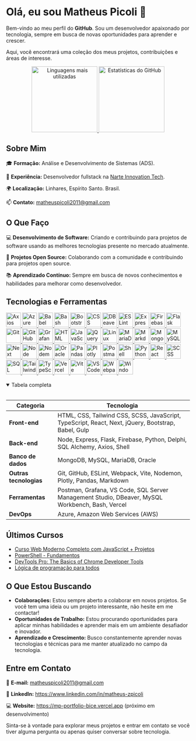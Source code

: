 # Olá, eu sou Matheus Picoli 👋

Bem-vindo ao meu perfil do **GitHub**. Sou um desenvolvedor apaixonado por tecnologia, sempre em busca de novas oportunidades para aprender e crescer.

Aqui, você encontrará uma coleção dos meus projetos, contribuições e áreas de interesse.

<div align="center">
  	<a href="https://github.com/matheuszpicoli">
		<img height="180em" src="https://github-readme-stats.vercel.app/api/top-langs/?username=matheuszpicoli&layout=compact&langs_count=7&theme=react&hide_border=true&include_all_commits=true" alt="Linguagens mais utilizadas" title="Linguagens mais utilizadas" />
		<img height="180em" src="https://github-readme-stats.vercel.app/api?username=matheuszpicoli&show_icons=true&theme=react&count_private=true&hide_border=true&include_all_commits=true" alt="Estatísticas do GitHub" title="Estatísticas do GitHub" />
 	 </a>
</div>


## Sobre Mim

🎓 **Formação:** Análise e Desenvolvimento de Sistemas (ADS).

💼 **Experiência:** Desenvolvedor fullstack na [Narte Innovation Tech](https://www.narte.com.br/).

🌍 **Localização:** Linhares, Espírito Santo. Brasil.

📫 **Contato:** matheuspicoli2011@gmail.com

## O Que Faço

💻 **Desenvolvimento de Software:** Criando e contribuindo para projetos de software usando as melhores tecnologias presente no mercado atualmente.

🚀 **Projetos Open Source:** Colaborando com a comunidade e contribuindo para projetos open source.

📚 **Aprendizado Contínuo:** Sempre em busca de novos conhecimentos e habilidades para melhorar como desenvolvedor.

## Tecnologias e Ferramentas

<a href="https://github.com/matheuszpicoli">
	<img src="https://cdn.jsdelivr.net/gh/devicons/devicon/icons/axios/axios-plain-wordmark.svg" width="40" alt="Axios" title="Axios" />
	<img src="https://cdn.jsdelivr.net/gh/devicons/devicon/icons/azure/azure-original.svg" width="40" alt="Azure" title="Azure" />
	<img src="https://cdn.jsdelivr.net/gh/devicons/devicon/icons/babel/babel-original.svg" width="40" alt="Babel" title="Babel" />
	<img src="https://cdn.jsdelivr.net/gh/devicons/devicon/icons/bash/bash-original.svg" width="40" alt="Bash" title="Bash" />
	<img src="https://cdn.jsdelivr.net/gh/devicons/devicon/icons/bootstrap/bootstrap-original.svg" width="40" alt="Bootstrap" title="Bootstrap" />
	<img src="https://cdn.jsdelivr.net/gh/devicons/devicon/icons/css3/css3-original.svg" width="40" alt="CSS" title="CSS" />
	<img src="https://cdn.jsdelivr.net/gh/devicons/devicon/icons/dbeaver/dbeaver-original.svg" width="40" alt="DBeaver" title="DBeaver" />
	<img src="https://cdn.jsdelivr.net/gh/devicons/devicon/icons/eslint/eslint-original.svg" width="40" alt="ESLint" title="ESLint" />
	<img src="https://cdn.jsdelivr.net/gh/devicons/devicon/icons/express/express-original.svg" width="40" alt="Express" title="Express" />
	<img src="https://cdn.jsdelivr.net/gh/devicons/devicon/icons/firebase/firebase-original.svg" width="40" alt="Firebase" title="Firebase" />
	<img src="https://cdn.jsdelivr.net/gh/devicons/devicon/icons/flask/flask-original.svg" width="40" alt="Flask" title="Flask" />
	<img src="https://cdn.jsdelivr.net/gh/devicons/devicon/icons/git/git-original.svg" width="40" alt="Git" title="Git" />
	<img src="https://cdn.jsdelivr.net/gh/devicons/devicon/icons/github/github-original.svg" width="40" alt="GitHub" title="GitHub" />
	<img src="https://cdn.jsdelivr.net/gh/devicons/devicon/icons/grafana/grafana-original.svg" width="40" alt="Grafana" title="Grafana" />
	<img src="https://cdn.jsdelivr.net/gh/devicons/devicon/icons/html5/html5-original.svg" width="40" alt="HTML" title="HTML" />
	<img src="https://cdn.jsdelivr.net/gh/devicons/devicon/icons/javascript/javascript-original.svg" width="40" alt="JavaScript" title="JavaScript" />
	<img src="https://cdn.jsdelivr.net/gh/devicons/devicon/icons/jquery/jquery-original.svg" width="40" alt="jQuery" title="jQuery" />
	<img src="https://cdn.jsdelivr.net/gh/devicons/devicon/icons/linux/linux-original.svg" width="40" alt="Linux" title="Linux" />
	<img src="https://cdn.jsdelivr.net/gh/devicons/devicon/icons/mariadb/mariadb-original.svg" width="40" alt="MariaDB" title="MariaDB" />
	<img src="https://cdn.jsdelivr.net/gh/devicons/devicon/icons/markdown/markdown-original.svg" width="40" alt="Markdown" title="Markdown" />
	<img src="https://cdn.jsdelivr.net/gh/devicons/devicon/icons/mongodb/mongodb-original.svg" width="40" alt="MongoDB" title="MongoDB" />
	<img src="https://cdn.jsdelivr.net/gh/devicons/devicon/icons/mysql/mysql-original.svg" width="40" alt="MySQL" title="MySQL" />
	<img src="https://cdn.jsdelivr.net/gh/devicons/devicon/icons/nextjs/nextjs-original.svg" width="40" alt="Next" title="Next" />
	<img src="https://cdn.jsdelivr.net/gh/devicons/devicon/icons/nodejs/nodejs-original.svg" width="40" alt="Node" title="Node" />
	<img src="https://cdn.jsdelivr.net/gh/devicons/devicon/icons/nodemon/nodemon-original.svg" width="40" alt="Nodemon" title="Nodemon" />
	<img src="https://cdn.jsdelivr.net/gh/devicons/devicon/icons/oracle/oracle-original.svg" width="40" alt="Oracle" title="Oracle" />
	<img src="https://cdn.jsdelivr.net/gh/devicons/devicon/icons/pandas/pandas-original.svg" width="40" alt="Pandas" title="Pandas" />
	<img src="https://cdn.jsdelivr.net/gh/devicons/devicon/icons/plotly/plotly-original.svg" width="40" alt="Plotly" title="Plotly" />
	<img src="https://cdn.jsdelivr.net/gh/devicons/devicon/icons/postman/postman-original.svg" width="40" alt="Postman" title="Postman" />
	<img src="https://cdn.jsdelivr.net/gh/devicons/devicon/icons/powershell/powershell-original.svg" width="40" alt="Shell" title="Shell" />
	<img src="https://cdn.jsdelivr.net/gh/devicons/devicon/icons/python/python-original.svg" width="40" alt="Python" title="Python" />
	<img src="https://cdn.jsdelivr.net/gh/devicons/devicon/icons/react/react-original.svg" width="40" alt="React" title="React" />
	<img src="https://cdn.jsdelivr.net/gh/devicons/devicon/icons/sass/sass-original.svg" width="40" alt="SCSS" title="SCSS" />
	<img src="https://cdn.jsdelivr.net/gh/devicons/devicon/icons/sqlalchemy/sqlalchemy-original.svg" width="40" alt="SQL Alchemy" title="SQL Alchemy" />
	<img src="https://cdn.jsdelivr.net/gh/devicons/devicon/icons/tailwindcss/tailwindcss-original.svg" width="40" alt="Tailwind CSS" title="Tailwind CSS" />
	<img src="https://cdn.jsdelivr.net/gh/devicons/devicon/icons/typescript/typescript-original.svg" width="40" alt="TypeScript" title="TypeScript" />
	<img src="https://cdn.jsdelivr.net/gh/devicons/devicon/icons/vercel/vercel-original.svg" width="40" alt="Vercel" title="Vercel" />
	<img src="https://cdn.jsdelivr.net/gh/devicons/devicon/icons/vite/vite-original.svg" width="40" alt="Vite" title="Vite" />
	<img src="https://cdn.jsdelivr.net/gh/devicons/devicon/icons/vscode/vscode-original.svg" width="40" alt="VS Code" title="VS Code" />
	<img src="https://cdn.jsdelivr.net/gh/devicons/devicon/icons/webpack/webpack-original.svg" width="40" alt="Webpack" title="Webpack" />
	<img src="https://cdn.jsdelivr.net/gh/devicons/devicon/icons/windows8/windows8-original.svg" width="40" alt="Windows" title="Windows" />
</a>
<div>‎ </div>
<details open>
<summary>Tabela completa</summary>
<div>‎ </div>
	
| Categoria              | Tecnologia                                                                                         |
| ---------------------- | -------------------------------------------------------------------------------------------------- |
| **Front-end**          | HTML, CSS, Tailwind CSS, SCSS, JavaScript, TypeScript, React, Next, jQuery, Bootstrap, Babel, Gulp |
| **Back-end**           | Node, Express, Flask, Firebase, Python, Delphi, SQL Alchemy, Axios, Shell                          |
| **Banco de dados**     | MongoDB, MySQL, MariaDB, Oracle                                                                    |
| **Outras tecnologias** | Git, GitHub, ESLint, Webpack, Vite, Nodemon, Plotly, Pandas, Markdown                              |
| **Ferramentas**        | Postman, Grafana, VS Code, SQL Server Management Studio, DBeaver, MySQL Workbench, Bash, Vercel    |
| **DevOps**             | Azure, Amazon Web Services (AWS)                                                                   |

</details>

## Últimos Cursos
- [Curso Web Moderno Completo com JavaScript + Projetos](https://www.udemy.com/course/curso-web/?couponCode=ST11MT91624B)
- [PowerShell - Fundamentos](https://www.youtube.com/playlist?list=PLO_mlVzHgDw3EIKrT5rma_rmC4Lcc7ihT)
- [DevTools Pro: The Basics of Chrome Developer Tools](https://www.udemy.com/course/devtools-2017-the-basics-of-chrome-developer-tools/)
- [Lógica de programação para todos](https://www.udemy.com/course/logica-de-programacao-para-todos/)

## O Que Estou Buscando

- **Colaborações:** Estou sempre aberto a colaborar em novos projetos. Se você tem uma ideia ou um projeto interessante, não hesite em me contactar!
- **Oportunidades de Trabalho:** Estou procurando oportunidades para aplicar minhas habilidades e aprender mais em um ambiente desafiador e inovador.
- **Aprendizado e Crescimento:** Busco constantemente aprender novas tecnologias e técnicas para me manter atualizado no campo da tecnologia.

## Entre em Contato


📩 **E-mail:** matheuspicoli2011@gmail.com

💼 **LinkedIn:** https://www.linkedin.com/in/matheus-zpicoli

💻 **Website:**  https://mp-portfolio-bice.vercel.app (próximo em desenvolvimento)

Sinta-se à vontade para explorar meus projetos e entrar em contato se você tiver alguma pergunta ou apenas quiser conversar sobre tecnologia.
